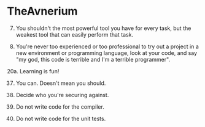 # TheAvnerium

7. You shouldn't the most powerful tool you have for every task, but the weakest tool that can easily perform that task.  

20. You're never too experienced or too professional to try out a project in a new environment or programming language, look at your code, and say "my god, this code is terrible and I'm a terrible programmer". 

20a. Learning is fun! 

37. You can. Doesn't mean you should.  

185. Decide who you're securing against.

372510. Do not write code for the compiler.

372511. Do not write code for the unit tests.
